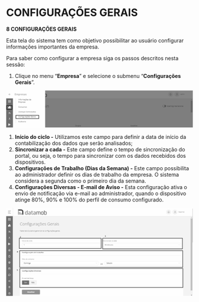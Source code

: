 # CONFIGURAÇÕES GERAIS

**8 CONFIGURAÇÕES GERAIS**

Esta tela do sistema tem como objetivo possibilitar ao usuário configurar informações importantes da empresa.

Para saber como configurar a empresa siga os passos descritos nesta sessão:

1. Clique no menu “**Empresa**” e selecione o submenu “**Configurações Gerais**”.

![](<.gitbook/assets/0 (9).png>)

1. **Início do ciclo -** Utilizamos este campo para definir a data de início da contabilização dos dados que serão analisados;
2. **Sincronizar a cada -** Este campo define o tempo de sincronização do portal, ou seja, o tempo para sincronizar com os dados recebidos dos dispositivos.
3. **Configurações de Trabalho (Dias da Semana) -** Este campo possibilita ao administrador definir os dias de trabalho da empresa. O sistema considera a segunda como o primeiro dia da semana.
4. **Configurações Diversas - E-mail de Aviso -** Esta configuração ativa o envio de notificação via e-mail ao administrador, quando o dispositivo atinge 80%, 90% e 100% do perfil de consumo configurado.

![](<.gitbook/assets/1 (8) (1).png>)
